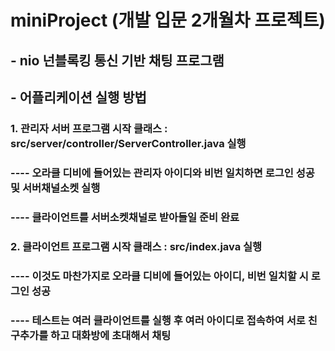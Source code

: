 # miniProject (개발 입문 2개월차 프로젝트)
## - nio 넌블록킹 통신 기반 채팅 프로그램


## - 어플리케이션 실행 방법
### 1. 관리자 서버 프로그램 시작 클래스 : src/server/controller/ServerController.java 실행
### ---- 오라클 디비에 들어있는 관리자 아이디와 비번 일치하면 로그인 성공 및 서버채널소켓 실행
### ---- 클라이언트를 서버소켓채널로 받아들일 준비 완료

### 2. 클라이언트 프로그램 시작 클래스 : src/index.java 실행
### ---- 이것도 마찬가지로 오라클 디비에 들어있는 아이디, 비번 일치할 시 로그인 성공
### ---- 테스트는 여러 클라이언트를 실행 후 여러 아이디로 접속하여 서로 친구추가를 하고 대화방에 초대해서 채팅
